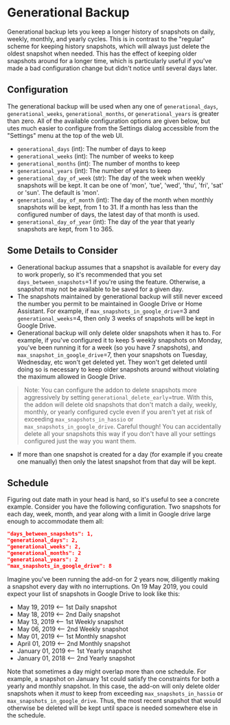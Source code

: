 # Generational Backup
Generational backup lets you keep a longer history of snapshots on daily, weekly, monthly, and yearly cycles.  This is in contrast to the "regular" scheme for keeping history snapshots, which will always just delete the oldest snapshot when needed.  This has the effect of keeping older snapshots around for a longer time, which is particularly useful if you've made a bad configuration change but didn't notice until several days later.

## Configuration
The generational backup will be used when any one of `generational_days`,  `generational_weeks`, `generational_months`, or `generational_years` is greater than zero.  All of the available configuration options are given below, but utes much easier to configure from the Settings dialog accessible from the "Settings" menu at the top of the web UI.
* `generational_days`  (int): The number of days to keep
* `generational_weeks`  (int): The number of weeks to keep
* `generational_months`  (int): The number of months to keep
* `generational_years`  (int): The number of years to keep
* `generational_day_of_week`  (str): The day of the week when weekly snapshots will be kept.  It can be one of 'mon', 'tue', 'wed', 'thu', 'fri', 'sat' or 'sun'.  The default is 'mon'.
* `generational_day_of_month` (int): The day of the month when monthly snapshots will be kept, from 1 to 31.  If a month has less than the configured number of days, the latest day of that month is used.
* `generational_day_of_year` (int): The day of the year that yearly snapshots are kept, from 1 to 365.

## Some Details to Consider
* Generational backup assumes that a snapshot is available for every day to work properly, so it's recommended that you set `days_between_snapshots`=1 if you're using the feature.  Otherwise, a snapshot may not be available to be saved for a given day.
* The snapshots maintained by generational backup will still never exceed the number you permit to be maintained in Google Drive or Home Assistant.  For example, if `max_snapshots_in_google_drive`=3 and `generational_weeks`=4, then only 3 weeks of snapshots will be kept in Google Drive.
* Generational backup will only delete older snapshots when it has to.  For example, if you've configured it to keep 5 weekly snapshots on Monday, you've been running it for a week (so you have 7 snapshots), and `max_snapshot_in_google_drive`=7, then your snapshots on Tuesday, Wednesday, etc won't get deleted yet.  They won't get deleted until doing so is necessary to keep older snapshots around without violating the maximum allowed in Google Drive.
>Note: You can configure the addon to delete snapshots more aggressively by setting `generational_delete_early`=true.  With this, the addon will delete old snapshots that don't match a daily, weekly, monthly, or yearly configured cycle even if you aren't yet at risk of exceeding `max_snapshots_in_hassio` or `max_snapshots_in_google_drive`. Careful though! You can accidentally delete all your snapshots this way if you don't have all your settings configured just the way you want them. 
* If more than one snapshot is created for a day (for example if you create one manually) then only the latest snapshot from that day will be kept.

## Schedule
Figuring out date math in your head is hard, so it's useful to see a concrete example.  Consider you have the following configuration. Two snapshots for each day, week, month, and year along with a limit in Google drive large enough to accommodate them all:
```json
"days_between_snapshots": 1,
"generational_days": 2,
"generational_weeks": 2,
"generational_months": 2
"generational_years": 2
"max_snapshots_in_google_drive": 8
```
Imagine you've been running the add-on for 2 years now, diligently making a snapshot every day with no interruptions.  On 19 May 2019, you could expect your list of snapshots in Google Drive to look like this:
- May 19, 2019 <-- 1st Daily snapshot
- May 18, 2019 <-- 2nd Daily snapshot
- May 13, 2019 <-- 1st Weekly snapshot
- May 06, 2019 <-- 2nd Weekly snapshot
- May 01, 2019 <-- 1st Monthly snapshot
- April 01, 2019 <-- 2nd Monthly snapshot
- January 01, 2019 <-- 1st Yearly snapshot
- January 01, 2018 <-- 2nd Yearly snapshot

Note that sometimes a day might overlap more than one schedule.  For example, a snapshot on January 1st could satisfy the constraints for both a yearly and monthly snapshot.  In this case, the add-on will only delete older snapshots when it *must* to keep from exceeding `max_snapshots_in_hassio` or `max_snapshots_in_google_drive`.  Thus, the most recent snapshot that would otherwise be deleted will be kept until space is needed somewhere else in the schedule.
